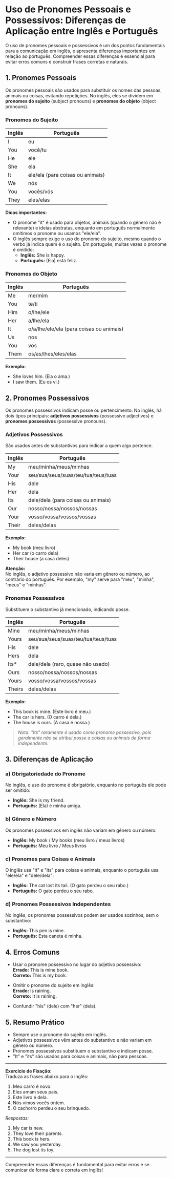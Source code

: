 
# Uso de Pronomes Pessoais e Possessivos: Diferenças de Aplicação entre Inglês e Português

O uso de pronomes pessoais e possessivos é um dos pontos fundamentais para a comunicação em inglês, e apresenta diferenças importantes em relação ao português. Compreender essas diferenças é essencial para evitar erros comuns e construir frases corretas e naturais.

## 1. Pronomes Pessoais

Os pronomes pessoais são usados para substituir os nomes das pessoas, animais ou coisas, evitando repetições. No inglês, eles se dividem em **pronomes do sujeito** (subject pronouns) e **pronomes do objeto** (object pronouns).

### Pronomes do Sujeito

| Inglês | Português |
|--------|-----------|
| I      | eu        |
| You    | você/tu   |
| He     | ele       |
| She    | ela       |
| It     | ele/ela (para coisas ou animais) |
| We     | nós       |
| You    | vocês/vós |
| They   | eles/elas |

**Dicas importantes:**
- O pronome "it" é usado para objetos, animais (quando o gênero não é relevante) e ideias abstratas, enquanto em português normalmente omitimos o pronome ou usamos "ele/ela".
- O inglês sempre exige o uso do pronome do sujeito, mesmo quando o verbo já indica quem é o sujeito. Em português, muitas vezes o pronome é omitido:  
  - **Inglês:** She is happy.  
  - **Português:** (Ela) está feliz.

### Pronomes do Objeto

| Inglês | Português |
|--------|-----------|
| Me     | me/mim    |
| You    | te/ti     |
| Him    | o/lhe/ele |
| Her    | a/lhe/ela |
| It     | o/a/lhe/ele/ela (para coisas ou animais) |
| Us     | nos       |
| You    | vos       |
| Them   | os/as/lhes/eles/elas |

**Exemplo:**
- She loves him. (Ela o ama.)
- I saw them. (Eu os vi.)

## 2. Pronomes Possessivos

Os pronomes possessivos indicam posse ou pertencimento. No inglês, há dois tipos principais: **adjetivos possessivos** (possessive adjectives) e **pronomes possessivos** (possessive pronouns).

### Adjetivos Possessivos

São usados antes de substantivos para indicar a quem algo pertence.

| Inglês | Português |
|--------|-----------|
| My     | meu/minha/meus/minhas |
| Your   | seu/sua/seus/suas/teu/tua/teus/tuas |
| His    | dele      |
| Her    | dela      |
| Its    | dele/dela (para coisas ou animais) |
| Our    | nosso/nossa/nossos/nossas |
| Your   | vosso/vossa/vossos/vossas |
| Their  | deles/delas |

**Exemplo:**
- My book (meu livro)
- Her car (o carro dela)
- Their house (a casa deles)

**Atenção:**  
No inglês, o adjetivo possessivo não varia em gênero ou número, ao contrário do português. Por exemplo, "my" serve para "meu", "minha", "meus" e "minhas".

### Pronomes Possessivos

Substituem o substantivo já mencionado, indicando posse.

| Inglês | Português |
|--------|-----------|
| Mine   | meu/minha/meus/minhas |
| Yours  | seu/sua/seus/suas/teu/tua/teus/tuas |
| His    | dele      |
| Hers   | dela      |
| Its*   | dele/dela (raro, quase não usado) |
| Ours   | nosso/nossa/nossos/nossas |
| Yours  | vosso/vossa/vossos/vossas |
| Theirs | deles/delas |

**Exemplo:**
- This book is mine. (Este livro é meu.)
- The car is hers. (O carro é dela.)
- The house is ours. (A casa é nossa.)

> *Nota: "Its" raramente é usado como pronome possessivo, pois geralmente não se atribui posse a coisas ou animais de forma independente.*

## 3. Diferenças de Aplicação

### a) Obrigatoriedade do Pronome

No inglês, o uso do pronome é obrigatório, enquanto no português ele pode ser omitido:
- **Inglês:** She is my friend.
- **Português:** (Ela) é minha amiga.

### b) Gênero e Número

Os pronomes possessivos em inglês não variam em gênero ou número:
- **Inglês:** My book / My books (meu livro / meus livros)
- **Português:** Meu livro / Meus livros

### c) Pronomes para Coisas e Animais

O inglês usa "it" e "its" para coisas e animais, enquanto o português usa "ele/ela" e "dele/dela":
- **Inglês:** The cat lost its tail. (O gato perdeu o seu rabo.)
- **Português:** O gato perdeu o seu rabo.

### d) Pronomes Possessivos Independentes

No inglês, os pronomes possessivos podem ser usados sozinhos, sem o substantivo:
- **Inglês:** This pen is mine.
- **Português:** Esta caneta é minha.

## 4. Erros Comuns

- Usar o pronome possessivo no lugar do adjetivo possessivo:  
  **Errado:** This is mine book.  
  **Correto:** This is my book.

- Omitir o pronome do sujeito em inglês:  
  **Errado:** Is raining.  
  **Correto:** It is raining.

- Confundir "his" (dele) com "her" (dela).

## 5. Resumo Prático

- Sempre use o pronome do sujeito em inglês.
- Adjetivos possessivos vêm antes do substantivo e não variam em gênero ou número.
- Pronomes possessivos substituem o substantivo e indicam posse.
- "It" e "its" são usados para coisas e animais, não para pessoas.

---

**Exercício de Fixação:**  
Traduza as frases abaixo para o inglês:

1. Meu carro é novo.
2. Eles amam seus pais.
3. Este livro é dela.
4. Nós vimos vocês ontem.
5. O cachorro perdeu o seu brinquedo.

*Respostas:*

1. My car is new.
2. They love their parents.
3. This book is hers.
4. We saw you yesterday.
5. The dog lost its toy.

---

Compreender essas diferenças é fundamental para evitar erros e se comunicar de forma clara e correta em inglês!
```
